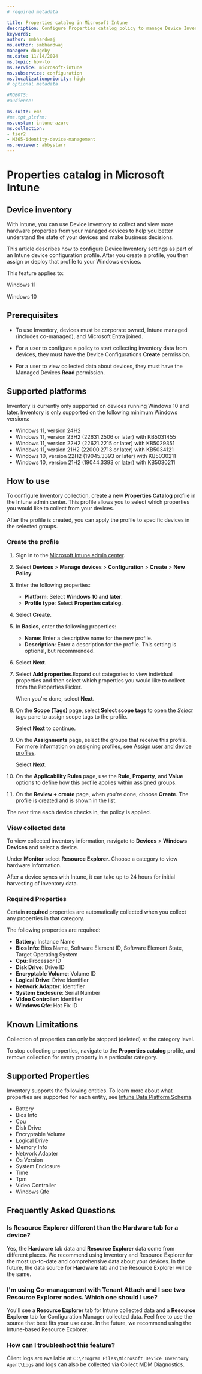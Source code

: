 ```yaml
---
# required metadata

title: Properties catalog in Microsoft Intune
description: Configure Properties catalog policy to manage Device Inventory settings on Windows devices you manage with Intune.
keywords:
author: smbhardwaj
ms.author: smbhardwaj
manager: dougeby
ms.date: 11/14/2024
ms.topic: how-to
ms.service: microsoft-intune
ms.subservice: configuration
ms.localizationpriority: high
# optional metadata

#ROBOTS:
#audience:

ms.suite: ems
#ms.tgt_pltfrm:
ms.custom: intune-azure
ms.collection:
- tier2
- M365-identity-device-management
ms.reviewer: abbystarr
---
```

# Properties catalog in Microsoft Intune

## Device inventory

With Intune, you can use Device inventory to collect and view more hardware properties from your managed devices to help you better understand the state of your devices and make business decisions.  

This article describes how to configure Device Inventory settings as part of an Intune device configuration profile. After you create a profile, you then assign or deploy that profile to your Windows devices.

This feature applies to:

Windows 11

Windows 10

## Prerequisites

- To use Inventory, devices must be corporate owned, Intune managed (includes co-managed), and Microsoft Entra joined.

- For a user to configure a policy to start collecting inventory data from devices, they must have the Device Configurations **Create** permission.

- For a user to view collected data about devices, they must have the Managed Devices **Read** permission.

## Supported platforms

Inventory is currently only supported on devices running Windows 10 and later. Inventory is only supported on the following minimum Windows versions:

- Windows 11, version 24H2
- Windows 11, version 23H2 (22631.2506 or later) with KB5031455
- Windows 11, version 22H2 (22621.2215 or later) with KB5029351
- Windows 11, version 21H2 (22000.2713 or later) with KB5034121
- Windows 10, version 22H2 (19045.3393 or later) with KB5030211
- Windows 10, version 21H2 (19044.3393 or later) with KB5030211

## How to use

To configure Inventory collection, create a new **Properties Catalog** profile in the Intune admin center. This profile allows you to select which properties you would like to collect from your devices.

After the profile is created, you can apply the profile to specific devices in the selected groups.

### Create the profile

1. Sign in to the [Microsoft Intune admin center](https://go.microsoft.com/fwlink/?linkid=2109431).

2. Select **Devices** > **Manage devices** > **Configuration** > **Create** > **New Policy**.

3. Enter the following properties:

   - **Platform**: Select **Windows 10 and later**.
   - **Profile type**: Select **Properties catalog**.

4. Select **Create**.

5. In **Basics**, enter the following properties:

   - **Name**: Enter a descriptive name for the new profile.
   - **Description**: Enter a description for the profile. This setting is optional, but recommended.

6. Select **Next**.

7. Select **Add properties**.Expand out categories to view individual properties and then select which properties you would like to collect from the Properties Picker.

   When you're done, select **Next**.

8. On the **Scope (Tags)** page, select **Select scope tags** to open the *Select tags* pane to assign scope tags to the profile.
  
   Select **Next** to continue.

9. On the **Assignments** page, select the groups that receive this profile. For more information on assigning profiles, see [Assign user and device profiles](../configuration/device-profile-assign.md).

   Select **Next**.

10. On the **Applicability Rules** page, use the **Rule**, **Property**, and **Value** options to define how this profile applies within assigned groups.

11. On the **Review + create** page, when you're done, choose **Create**. The profile is created and is shown in the list.

The next time each device checks in, the policy is applied.

### View collected data

To view collected inventory information, navigate to **Devices** > **Windows Devices** and select a device.

Under **Monitor** select **Resource Explorer**. Choose a category to view hardware information.

After a device syncs with Intune, it can take up to 24 hours for initial harvesting of inventory data.  

### Required Properties

Certain **required** properties are automatically collected when you collect any properties in that category.

The following properties are required:

- **Battery**: Instance Name
- **Bios Info**: Bios Name, Software Element ID, Software Element State, Target Operating System
- **Cpu**: Processor ID
- **Disk Drive**: Drive ID
- **Encryptable Volume**: Volume ID
- **Logical Drive**: Drive Identifier
- **Network Adapter**: Identifier
- **System Enclosure**: Serial Number
- **Video Controller**: Identifier
- **Windows Qfe**: Hot Fix ID

## Known Limitations

Collection of properties can only be stopped (deleted) at the category level. 

To stop collecting properties, navigate to the **Properties catalog** profile, and remove collection for every property in a particular category.

## Supported Properties

Inventory supports the following entities. To learn more about what properties are supported for each entity, see [Intune Data Platform Schema](../../analytics/data-platform-schema.md).

- Battery
- Bios Info
- Cpu
- Disk Drive
- Encryptable Volume
- Logical Drive
- Memory Info
- Network Adapter
- Os Version
- System Enclosure
- Time
- Tpm
- Video Controller
- Windows Qfe

## Frequently Asked Questions

### Is Resource Explorer different than the Hardware tab for a device?

Yes, the **Hardware** tab data and **Resource Explorer** data come from different places. We recommend using Inventory and Resource Explorer for the most up-to-date and comprehensive data about your devices. In the future, the data source for **Hardware** tab and the Resource Explorer will be the same.

### I'm using Co-management with Tenant Attach and I see two Resource Explorer nodes. Which one should I use?

You'll see a **Resource Explorer** tab for Intune collected data and a **Resource Explorer** tab for Configuration Manager collected data. Feel free to use the source that best fits your use case. In the future, we recommend using the Intune-based Resource Explorer.

### How can I troubleshoot this feature?

Client logs are available at `C:\Program Files\Microsoft Device Inventory Agent\Logs` and logs can also be collected via Collect MDM Diagnostics.
